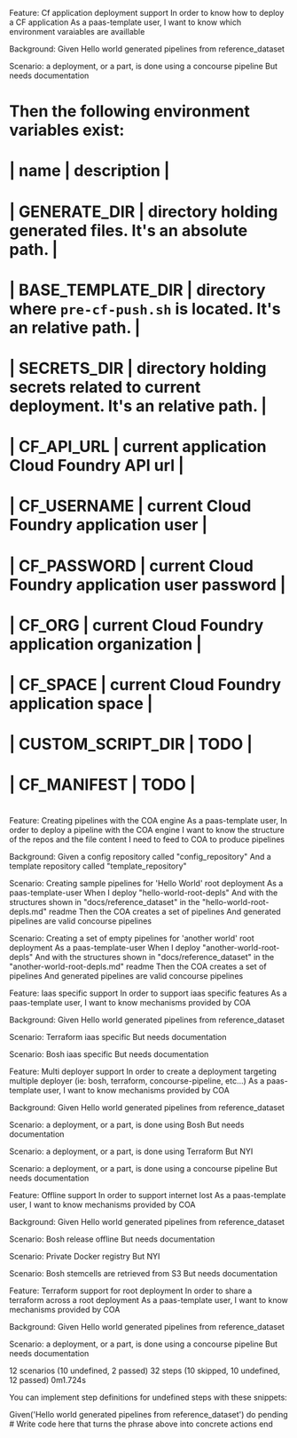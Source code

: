 Feature: Cf application deployment support
  In order to know how to deploy a CF application
  As a paas-template user,
  I want to know which environment varaiables are availlable

  Background: 
    Given Hello world generated pipelines from reference_dataset

  Scenario: a deployment, or a part, is done using a concourse pipeline
    But needs documentation
#    Then the following environment variables exist:
#      | name              | description                                                                     |
#      | GENERATE_DIR      | directory holding generated files. It's an absolute path.                       |
#      | BASE_TEMPLATE_DIR | directory where `pre-cf-push.sh` is located. It's an relative path.             |
#      | SECRETS_DIR       | directory holding secrets related to current deployment. It's an relative path. |
#      | CF_API_URL        | current application Cloud Foundry API url                                       |
#      | CF_USERNAME       | current Cloud Foundry application user                                          |
#      | CF_PASSWORD       | current Cloud Foundry application user password                                 |
#      | CF_ORG            | current Cloud Foundry application organization                                  |
#      | CF_SPACE          | current Cloud Foundry application space                                         |
#      | CUSTOM_SCRIPT_DIR | TODO                                         |
#      | CF_MANIFEST       | TODO                                         |
#

Feature: Creating pipelines with the COA engine
  As a paas-template user,
  In order to deploy a pipeline with the COA engine
  I want to know the structure of the repos and the file content I need to feed to COA to produce pipelines

  Background: 
    Given a config repository called "config_repository"
    And a template repository called "template_repository"

  Scenario: Creating sample pipelines for 'Hello World' root deployment
    As a paas-template-user
    When I deploy "hello-world-root-depls"
    And with the structures shown in "docs/reference_dataset" in the "hello-world-root-depls.md" readme
    Then the COA creates a set of pipelines
    And generated pipelines are valid concourse pipelines

  Scenario: Creating a set of empty pipelines for 'another world' root deployment
    As a paas-template-user
    When I deploy "another-world-root-depls"
    And with the structures shown in "docs/reference_dataset" in the "another-world-root-depls.md" readme
    Then the COA creates a set of pipelines
    And generated pipelines are valid concourse pipelines

Feature: Iaas specific support
  In order to support iaas specific features
  As a paas-template user,
  I want to know mechanisms provided by COA

  Background: 
    Given Hello world generated pipelines from reference_dataset

  Scenario: Terraform iaas specific
    But needs documentation

  Scenario: Bosh iaas specific
    But needs documentation

Feature: Multi deployer support
  In order to create a deployment targeting multiple deployer (ie: bosh, terraform, concourse-pipeline, etc...)
  As a paas-template user,
  I want to know mechanisms provided by COA

  Background: 
    Given Hello world generated pipelines from reference_dataset

  Scenario: a deployment, or a part,  is done using Bosh
    But needs documentation

  Scenario: a deployment, or a part, is done using Terraform
    But NYI

  Scenario: a deployment, or a part, is done using a concourse pipeline
    But needs documentation

Feature: Offline support
  In order to support internet lost
  As a paas-template user,
  I want to know mechanisms provided by COA

  Background: 
    Given Hello world generated pipelines from reference_dataset

  Scenario: Bosh release offline
    But needs documentation

  Scenario: Private Docker registry
    But NYI

  Scenario: Bosh stemcells are retrieved from S3
    But needs documentation

Feature: Terraform support for root deployment
  In order to share a terraform across a root deployment
  As a paas-template user,
  I want to know mechanisms provided by COA

  Background: 
    Given Hello world generated pipelines from reference_dataset

  Scenario: a deployment, or a part, is done using a concourse pipeline
    But needs documentation

12 scenarios (10 undefined, 2 passed)
32 steps (10 skipped, 10 undefined, 12 passed)
0m1.724s

You can implement step definitions for undefined steps with these snippets:

Given('Hello world generated pipelines from reference_dataset') do
  pending # Write code here that turns the phrase above into concrete actions
end

